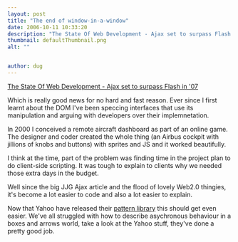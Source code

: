 ```yaml
---
layout: post
title: "The end of window-in-a-window"
date: 2006-10-11 10:33:20
description: "The State Of Web Development - Ajax set to surpass Flash in &#8216;07 Which is really good news for no hard and fast reason. Ever since I first learnt about the DOM I&#8217;ve been speccing interfaces that use its manipulation&#8230;"
thumbnail: defaultThumbnail.png
alt: ""


author: dug
---
```


<p><a title="The State Of Web Development - Ajax set to surpass Flash in '07" href="http://www.readwriteweb.com/archives/the_state_of_web_development.php">The State Of Web Development - Ajax set to surpass Flash in '07</a></p>

<p>Which is really good news for no hard and fast reason. Ever since I first learnt about the <span class="caps">DOM</span> I've been speccing interfaces that use its manipulation and arguing with developers over their implemnetation.</p>

<p>In 2000 I conceived a remote aircraft dashboard as part of an online game. The designer and coder created the whole thing (an Airbus cockpit with jillions of knobs and buttons) with sprites and JS and it worked beautifully.</p>

<p>I think at the time, part of the problem was finding time in the project plan to do client-side scripting. It was tough to explain to clients why we needed those extra days in the budget.</p>

<p>Well since the big <span class="caps">JJG</span> Ajax article and the flood of lovely Web2.0 thingies, it's become a lot easier to code and also a lot easier to explain.</p>

<p>Now that Yahoo have released their <a href="http://developer.yahoo.com/ypatterns/index.php">pattern library</a> this should get even easier. We've all struggled with how to describe asychronous behaviour in a boxes and arrows world, take a look at the Yahoo stuff, they've done a pretty good job.</p>
